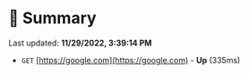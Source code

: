 # 📖 Summary
Last updated: **11/29/2022, 3:39:14 PM**

- `GET` [https://google.com](https://google.com) - **Up** (335ms)
